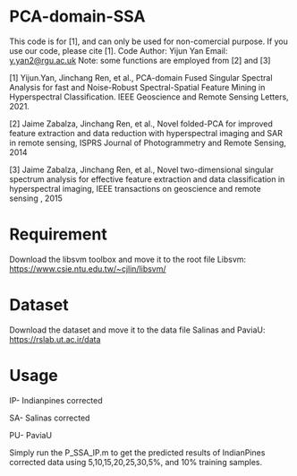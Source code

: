 # PCA-domain-SSA

This code is for [1], and can only be used for non-comercial purpose. If you use our code, please cite [1]. Code Author: Yijun Yan Email: y.yan2@rgu.ac.uk 
Note: some functions are employed from [2] and [3]

[1] Yijun.Yan, Jinchang Ren, et al., PCA-domain Fused Singular Spectral Analysis for fast and Noise-Robust Spectral-Spatial Feature Mining in Hyperspectral Classification. IEEE Geoscience and Remote Sensing Letters, 2021.

[2] Jaime Zabalza, Jinchang Ren, et al., Novel folded-PCA for improved feature extraction and data reduction with hyperspectral imaging and SAR in remote sensing, ISPRS Journal of Photogrammetry and Remote Sensing, 2014

[3] Jaime Zabalza, Jinchang Ren, et al., Novel two-dimensional singular spectrum analysis for effective feature extraction and data classification in hyperspectral imaging, IEEE transactions on geoscience and remote sensing , 2015

# Requirement

Download the libsvm toolbox and move it to the root file
Libsvm: https://www.csie.ntu.edu.tw/~cjlin/libsvm/

# Dataset

Download the dataset and move it to the data file
Salinas and PaviaU: https://rslab.ut.ac.ir/data

# Usage

IP- Indianpines corrected

SA- Salinas corrected

PU- PaviaU

Simply run the P_SSA_IP.m to get the predicted results of IndianPines corrected data using 5,10,15,20,25,30,5%, and 10% training samples.
